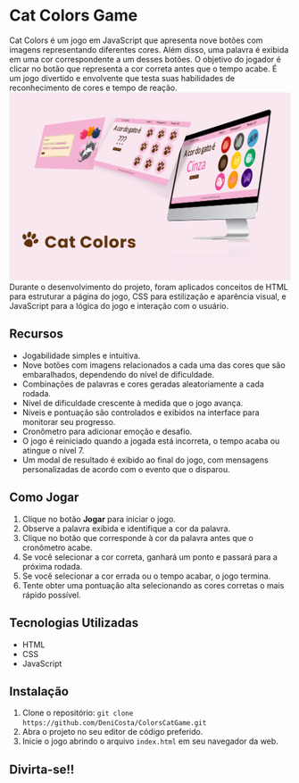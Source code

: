 # Cat Colors Game
Cat Colors é um jogo em JavaScript que apresenta nove botões com imagens representando diferentes cores. Além disso, uma palavra é exibida em uma cor correspondente a um desses botões. O objetivo do jogador é clicar no botão que representa a cor correta antes que o tempo acabe. É um jogo divertido e envolvente que testa suas habilidades de reconhecimento de cores e tempo de reação.
![Preview Cat Color Game](assets/preview.png)
Durante o desenvolvimento do projeto, foram aplicados conceitos de HTML para estruturar a página do jogo, CSS para estilização e aparência visual, e JavaScript para a lógica do jogo e interação com o usuário.


## Recursos

- Jogabilidade simples e intuitiva.
- Nove botões com imagens relacionados a cada uma das cores que são embaralhados, dependendo do nível de dificuldade.
- Combinações de palavras e cores geradas aleatoriamente a cada rodada.
- Nível de dificuldade crescente à medida que o jogo avança.
- Níveis e pontuação são controlados e exibidos na interface para monitorar seu progresso.
- Cronômetro para adicionar emoção e desafio.
- O jogo é reiniciado quando a jogada está incorreta, o tempo acaba ou atingue o nível 7.
- Um modal de resultado é exibido ao final do jogo, com mensagens personalizadas de acordo com o evento que o disparou.

## Como Jogar

1. Clique no botão **Jogar** para iniciar o jogo.
2. Observe a palavra exibida e identifique a cor da palavra.
3. Clique no botão que corresponde à cor da palavra antes que o cronômetro acabe.
4. Se você selecionar a cor correta, ganhará um ponto e passará para a próxima rodada.
5. Se você selecionar a cor errada ou o tempo acabar, o jogo termina.
6. Tente obter uma pontuação alta selecionando as cores corretas o mais rápido possível.

## Tecnologias Utilizadas

- HTML
- CSS
- JavaScript

## Instalação

1. Clone o repositório: `git clone https://github.com/DeniCosta/ColorsCatGame.git` 
2. Abra o projeto no seu editor de código preferido.
3. Inicie o jogo abrindo o arquivo `index.html` em seu navegador da web.

## Divirta-se!!

